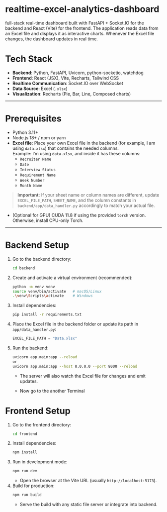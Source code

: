 # realtime-excel-analytics-dashboard
full-stack real-time dashboard built with FastAPI + Socket.IO for the backend and React (Vite) for the frontend. The application reads data from an Excel file and displays it as interactive charts. Whenever the Excel file changes, the dashboard updates in real time.


# Tech Stack

- **Backend**: Python, FastAPI, Uvicorn, python-socketio, watchdog  
- **Frontend**: React (JSX), Vite, Recharts, Tailwind CSS  
- **Realtime Communication**: Socket.IO over WebSocket  
- **Data Source**: Excel (`.xlsx`)  
- **Visualization**: Recharts (Pie, Bar, Line, Composed charts)

---
# Prerequisites

- Python 3.11+  
- Node.js 18+ / npm or yarn  
- **Excel file**: Place your own Excel file in the backend (for example, I am using `data.xlsx`) that contains the needed columns.  
  Example: I’m using `data.xlsx`, and inside it has these columns:
  - `Recruiter Name`
  - `Date`
  - `Interview Status`
  - `Requirement Name`
  - `Week Number`
  - `Month Name`

> **Important:** If your sheet name or column names are different, update `EXCEL_FILE_PATH`, `SHEET_NAME`, and the column constants in `backend/app/data_handler.py` accordingly to match your actual file.
- (Optional for GPU) CUDA 11.8 if using the provided `torch` version. Otherwise, install CPU-only Torch.

---

# Backend Setup

1. Go to the backend directory:
   ```bash
   cd backend
   ```
2. Create and activate a virtual environment (recommended):
   ```bash
   python -m venv venv
   source venv/bin/activate   # macOS/Linux
   .\venv\Scripts\activate    # Windows
   ```
3. Install dependencies:
   ```bash
   pip install -r requirements.txt
   ```
4. Place the Excel file in the backend folder or update its path in `app/data_handler.py`:
   ```python
   EXCEL_FILE_PATH = "Data.xlsx"
   ```
5. Run the backend:
   ```bash
   uvicorn app.main:app --reload
   or
   uvicorn app.main:app --host 0.0.0.0 --port 8000 --reload
   ```
   - The server will also watch the Excel file for changes and emit updates.

   - Now go to the another Terminal 

# Frontend Setup

1. Go to the frontend directory:
   ```bash
   cd frontend
   ```
2. Install dependencies:
   ```bash
   npm install
   ```
3. Run in development mode:
   ```bash
   npm run dev
   ```
   - Open the browser at the Vite URL (usually `http://localhost:5173`).
4. Build for production:
   ```bash
   npm run build
   ```
   - Serve the build with any static file server or integrate into backend.
